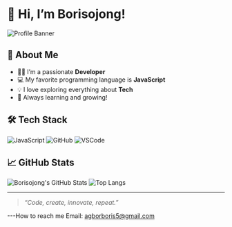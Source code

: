 # 👋 Hi, I’m Borisojong!

![Profile Banner](https://capsule-render.vercel.app/api?type=waving&color=auto&height=200&section=header&text=Borisojong&fontSize=50&animation=fadeIn&fontAlignY=40)

## 🚀 About Me

- 🧑‍💻 I’m a passionate **Developer**
- 💻 My favorite programming language is **JavaScript**
- 💡 I love exploring everything about **Tech**
- 🌱 Always learning and growing!

## 🛠️ Tech Stack

![JavaScript](https://img.shields.io/badge/-JavaScript-F7DF1E?logo=javascript&logoColor=black&style=for-the-badge)
![GitHub](https://img.shields.io/badge/-GitHub-181717?logo=github&logoColor=white&style=for-the-badge)
![VSCode](https://img.shields.io/badge/-VSCode-007ACC?logo=visual-studio-code&logoColor=white&style=for-the-badge)

## 📈 GitHub Stats

![Borisojong's GitHub Stats](https://github-readme-stats.vercel.app/api?username=Borisojong&show_icons=true&theme=tokyonight)
![Top Langs](https://github-readme-stats.vercel.app/api/top-langs/?username=Borisojong&layout=compact&theme=tokyonight)

---

> _“Code, create, innovate, repeat.”_


---How to reach me Email: agborboris5@gmail.com 
